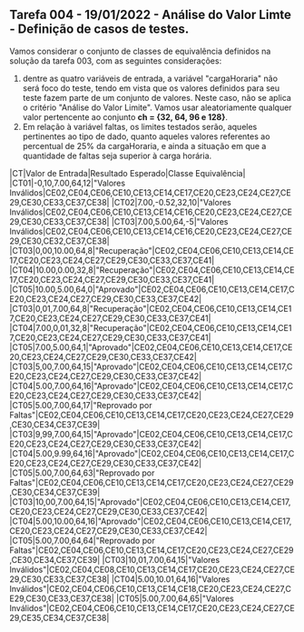 
## Tarefa 004 - 19/01/2022 - Análise do Valor Limte - Definição de casos de testes.

Vamos considerar o conjunto de classes de equivalência definidos na solução da tarefa 003, com as seguintes considerações:
  1. dentre as quatro variáveis de entrada, a variável "cargaHoraria" não será foco do teste, tendo em vista que os valores definidos para seu teste fazem parte de um conjunto de valores. Neste caso, não se aplica o critério "Análise do Valor Limite". Vamos usar aleatoriamente qualquer valor pertencente ao conjunto **ch = {32, 64, 96 e 128}**.
  2. Em relação à variável faltas, os limites testados serão, aqueles pertinentes ao tipo de dado, quanto aqueles valores referentes ao percentual de 25% da cargaHoraria, e ainda a situação em que a quantidade de faltas seja superior à carga horária.




|CT|Valor de Entrada|Resultado Esperado|Classe Equivalência|
|CT01|-0,10,7.00,64,12|"Valores Inválidos|CE02,CE04,CE06,CE10,CE13,CE14,CE17,CE20,CE23,CE24,CE27,CE29,CE30,CE33,CE37,CE38|
|CT02|7.00,-0.52,32,10|"Valores Inválidos|CE02,CE04,CE06,CE10,CE13,CE14,CE16,CE20,CE23,CE24,CE27,CE29,CE30,CE33,CE37,CE38|
|CT03|7.00,5.00,64,-5|"Valores Inválidos|CE02,CE04,CE06,CE10,CE13,CE14,CE16,CE20,CE23,CE24,CE27,CE29,CE30,CE32,CE37,CE38|
|CT03|0,00,10.00,64,8|"Recuperação"|CE02,CE04,CE06,CE10,CE13,CE14,CE17,CE20,CE23,CE24,CE27,CE29,CE30,CE33,CE37,CE41|
|CT04|10.00,0.00,32,8|"Recuperação"|CE02,CE04,CE06,CE10,CE13,CE14,CE17,CE20,CE23,CE24,CE27,CE29,CE30,CE33,CE37,CE41|
|CT05|10.00,5.00,64,0|"Aprovado"|CE02,CE04,CE06,CE10,CE13,CE14,CE17,CE20,CE23,CE24,CE27,CE29,CE30,CE33,CE37,CE42|
|CT03|0,01,7.00,64,8|"Recuperação"|CE02,CE04,CE06,CE10,CE13,CE14,CE17,CE20,CE23,CE24,CE27,CE29,CE30,CE33,CE37,CE41|
|CT04|7.00,0,01,32,8|"Recuperação"|CE02,CE04,CE06,CE10,CE13,CE14,CE17,CE20,CE23,CE24,CE27,CE29,CE30,CE33,CE37,CE41|
|CT05|7.00,5.00,64,1|"Aprovado"|CE02,CE04,CE06,CE10,CE13,CE14,CE17,CE20,CE23,CE24,CE27,CE29,CE30,CE33,CE37,CE42|
|CT03|5,00,7.00,64,15|"Aprovado"|CE02,CE04,CE06,CE10,CE13,CE14,CE17,CE20,CE23,CE24,CE27,CE29,CE30,CE33,CE37,CE42|
|CT04|5.00,7.00,64,16|"Aprovado"|CE02,CE04,CE06,CE10,CE13,CE14,CE17,CE20,CE23,CE24,CE27,CE29,CE30,CE33,CE37,CE42|
|CT05|5.00,7.00,64,17|"Reprovado por Faltas"|CE02,CE04,CE06,CE10,CE13,CE14,CE17,CE20,CE23,CE24,CE27,CE29,CE30,CE34,CE37,CE39|
|CT03|9,99,7.00,64,15|"Aprovado"|CE02,CE04,CE06,CE10,CE13,CE14,CE17,CE20,CE23,CE24,CE27,CE29,CE30,CE33,CE37,CE42|
|CT04|5.00,9.99,64,16|"Aprovado"|CE02,CE04,CE06,CE10,CE13,CE14,CE17,CE20,CE23,CE24,CE27,CE29,CE30,CE33,CE37,CE42|
|CT05|5.00,7.00,64,63|"Reprovado por Faltas"|CE02,CE04,CE06,CE10,CE13,CE14,CE17,CE20,CE23,CE24,CE27,CE29,CE30,CE34,CE37,CE39|
|CT03|10,00,7.00,64,15|"Aprovado"|CE02,CE04,CE06,CE10,CE13,CE14,CE17,CE20,CE23,CE24,CE27,CE29,CE30,CE33,CE37,CE42|
|CT04|5.00,10.00,64,16|"Aprovado"|CE02,CE04,CE06,CE10,CE13,CE14,CE17,CE20,CE23,CE24,CE27,CE29,CE30,CE33,CE37,CE42|
|CT05|5.00,7.00,64,64|"Reprovado por Faltas"|CE02,CE04,CE06,CE10,CE13,CE14,CE17,CE20,CE23,CE24,CE27,CE29,CE30,CE34,CE37,CE39|
|CT03|10,01,7.00,64,15|"Valores Inválidos"|CE02,CE04,CE08,CE10,CE13,CE14,CE17,CE20,CE23,CE24,CE27,CE29,CE30,CE33,CE37,CE38|
|CT04|5.00,10.01,64,16|"Valores Inválidos"|CE02,CE04,CE06,CE10,CE13,CE14,CE18,CE20,CE23,CE24,CE27,CE29,CE30,CE33,CE37,CE38|
|CT05|5.00,7.00,64,65|"Valores Inválidos"|CE02,CE04,CE06,CE10,CE13,CE14,CE17,CE20,CE23,CE24,CE27,CE29,CE35,CE34,CE37,CE38|
